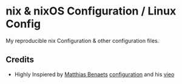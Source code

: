 # nix & nixOS Configuration / Linux Config
My reproducible nix Configuration & other configuration files.

## Credits

- Highly Inspiered by [Matthias Benaets](https://github.com/MatthiasBenaets) [configuration](https://github.com/MatthiasBenaets/nixos-config) and his [vieo](https://www.youtube.com/watch?v=AGVXJ-TIv3Y)
